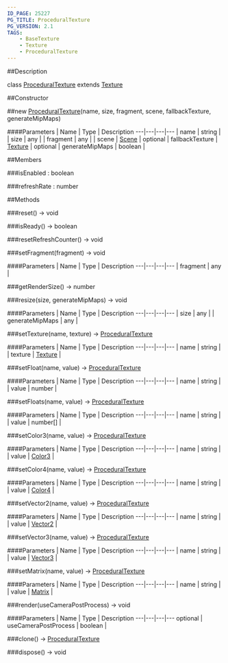 ```yaml
---
ID_PAGE: 25227
PG_TITLE: ProceduralTexture
PG_VERSION: 2.1
TAGS:
    - BaseTexture
    - Texture
    - ProceduralTexture
---
```

##Description

class [ProceduralTexture](/classes/2.2/ProceduralTexture) extends [Texture](/classes/2.2/Texture)



##Constructor

##new [ProceduralTexture](/classes/2.2/ProceduralTexture)(name, size, fragment, scene, fallbackTexture, generateMipMaps)



####Parameters
 | Name | Type | Description
---|---|---|---
 | name | string | 
 | size | any | 
 | fragment | any | 
 | scene | [Scene](/classes/2.2/Scene) | 
optional | fallbackTexture | [Texture](/classes/2.2/Texture) | 
optional | generateMipMaps | boolean | 

##Members

###isEnabled : boolean



###refreshRate : number



##Methods

###reset() &rarr; void


###isReady() &rarr; boolean


###resetRefreshCounter() &rarr; void


###setFragment(fragment) &rarr; void



####Parameters
 | Name | Type | Description
---|---|---|---
 | fragment | any | 

###getRenderSize() &rarr; number


###resize(size, generateMipMaps) &rarr; void



####Parameters
 | Name | Type | Description
---|---|---|---
 | size | any | 
 | generateMipMaps | any | 

###setTexture(name, texture) &rarr; [ProceduralTexture](/classes/2.2/ProceduralTexture)



####Parameters
 | Name | Type | Description
---|---|---|---
 | name | string | 
 | texture | [Texture](/classes/2.2/Texture) | 

###setFloat(name, value) &rarr; [ProceduralTexture](/classes/2.2/ProceduralTexture)



####Parameters
 | Name | Type | Description
---|---|---|---
 | name | string | 
 | value | number | 

###setFloats(name, value) &rarr; [ProceduralTexture](/classes/2.2/ProceduralTexture)



####Parameters
 | Name | Type | Description
---|---|---|---
 | name | string | 
 | value | number[] | 

###setColor3(name, value) &rarr; [ProceduralTexture](/classes/2.2/ProceduralTexture)



####Parameters
 | Name | Type | Description
---|---|---|---
 | name | string | 
 | value | [Color3](/classes/2.2/Color3) | 

###setColor4(name, value) &rarr; [ProceduralTexture](/classes/2.2/ProceduralTexture)



####Parameters
 | Name | Type | Description
---|---|---|---
 | name | string | 
 | value | [Color4](/classes/2.2/Color4) | 

###setVector2(name, value) &rarr; [ProceduralTexture](/classes/2.2/ProceduralTexture)



####Parameters
 | Name | Type | Description
---|---|---|---
 | name | string | 
 | value | [Vector2](/classes/2.2/Vector2) | 

###setVector3(name, value) &rarr; [ProceduralTexture](/classes/2.2/ProceduralTexture)



####Parameters
 | Name | Type | Description
---|---|---|---
 | name | string | 
 | value | [Vector3](/classes/2.2/Vector3) | 

###setMatrix(name, value) &rarr; [ProceduralTexture](/classes/2.2/ProceduralTexture)



####Parameters
 | Name | Type | Description
---|---|---|---
 | name | string | 
 | value | [Matrix](/classes/2.2/Matrix) | 

###render(useCameraPostProcess) &rarr; void



####Parameters
 | Name | Type | Description
---|---|---|---
optional | useCameraPostProcess | boolean | 

###clone() &rarr; [ProceduralTexture](/classes/2.2/ProceduralTexture)


###dispose() &rarr; void


